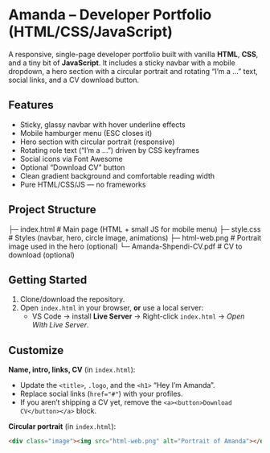 # Amanda – Developer Portfolio (HTML/CSS/JavaScript)

A responsive, single-page developer portfolio built with vanilla **HTML**, **CSS**, and a tiny bit of **JavaScript**. It includes a sticky navbar with a mobile dropdown, a hero section with a circular portrait and rotating “I’m a …” text, social links, and a CV download button.

## Features
- Sticky, glassy navbar with hover underline effects
- Mobile hamburger menu (ESC closes it)
- Hero section with circular portrait (responsive)
- Rotating role text (“I’m a …”) driven by CSS keyframes
- Social icons via Font Awesome
- Optional “Download CV” button
- Clean gradient background and comfortable reading width
- Pure HTML/CSS/JS — no frameworks

## Project Structure
├─ index.html # Main page (HTML + small JS for mobile menu)
├─ style.css # Styles (navbar, hero, circle image, animations)
├─ html-web.png # Portrait image used in the hero (optional)
└─ Amanda-Shpendi-CV.pdf # CV to download (optional)


## Getting Started
1. Clone/download the repository.
2. Open `index.html` in your browser, **or** use a local server:
   - VS Code → install **Live Server** → Right-click `index.html` → *Open With Live Server*.

## Customize
**Name, intro, links, CV** (in `index.html`):
- Update the `<title>`, `.logo`, and the `<h1>` “Hey I’m Amanda”.
- Replace social links (`href="#"`) with your profiles.
- If you aren’t shipping a CV yet, remove the `<a><button>Download CV</button></a>` block.

**Circular portrait** (in `index.html`):
```html
<div class="image"><img src="html-web.png" alt="Portrait of Amanda"></div>
